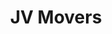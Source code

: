 ---
image: /assets/mover2.webp
title: JV Movers
summary: Your New Jersey Moving Company.

phone: 201-208-3446

rank: 1
---